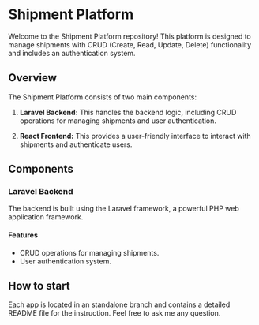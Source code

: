 # Shipment Platform

Welcome to the Shipment Platform repository! This platform is designed to manage shipments with CRUD (Create, Read, Update, Delete) functionality and includes an authentication system.

## Overview

The Shipment Platform consists of two main components:

1. **Laravel Backend:** This handles the backend logic, including CRUD operations for managing shipments and user authentication.

2. **React Frontend:** This provides a user-friendly interface to interact with shipments and authenticate users.

## Components

### Laravel Backend

The backend is built using the Laravel framework, a powerful PHP web application framework.

#### Features

- CRUD operations for managing shipments.
- User authentication system.

## How to start

Each app is located in an standalone branch and contains a detailed README file for the instruction. Feel free to ask me any question.

